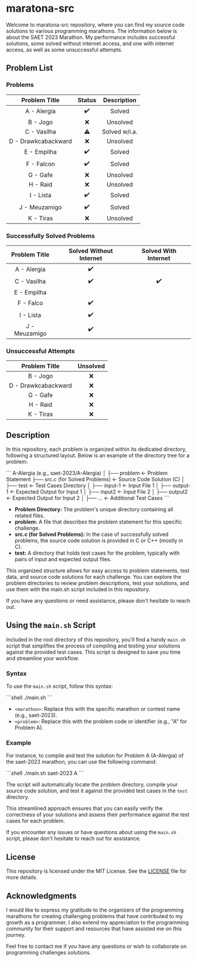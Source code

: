 # maratona-src

Welcome to maratona-src repository, where you can find my source code solutions to various programming marathons. The information below is about the SAET 2023 Marathon. My performance includes successful solutions, some solved without internet access, and one with internet access, as well as some unsuccessful attempts.

## Problem List

### Problems

| Problem Title       | Status | Description   |
|:-------------------:|:------:|:-------------:|
| A - Alergia         | ✔️      | Solved        |
| B - Jogo            | ❌     | Unsolved      |
| C - Vasilha         | ⚠️      | Solved w/i.a. |
| D - Drawkcabackward | ❌     | Unsolved      |
| E - Empilha         | ✔️      | Solved        |
| F - Falcon          | ✔️      | Solved        |
| G - Gafe            | ❌     | Unsolved      |
| H - Raid            | ❌     | Unsolved      |
| I - Lista           | ✔️      | Solved        |
| J - Meuzamigo       | ✔️      | Solved        |
| K - Tiras           | ❌     | Unsolved      |

### Successfully Solved Problems

| Problem Title | Solved Without Internet | Solved With Internet |
|:-------------:|:-----------------------:|:--------------------:|
| A - Alergia   | ✔️                       |                      |
| C - Vasilha   | ✔️                       | ✔️                    |
| E - Empilha   |                         |                      |
| F - Falco     | ✔️                       |                      |
| I - Lista     | ✔️                       |                      |
| J - Meuzamigo | ✔️                       |                      |

### Unsuccessful Attempts

| Problem Title           | Unsolved |
|:-----------------------:|:--------:|
| B - Jogo                | ❌       |
| D - Drawkcabackward     | ❌       |
| G - Gafe                | ❌       |
| H - Raid                | ❌       |
| K - Tiras               | ❌       |

## Description

In this repository, each problem is organized within its dedicated directory, following a structured layout. Below is an example of the directory tree for a problem:

\```
A-Alergia (e.g., saet-2023/A-Alergia)
│
├── problem                         <- Problem Statement
├── src.c (for Solved Problems)     <- Source Code Solution (C)
│
├── test                            <- Test Cases Directory
│   ├── input-1                     <- Input File 1
│   ├── output-1                    <- Expected Output for Input 1
│   ├── input2                      <- Input File 2
│   ├── output2                     <- Expected Output for Input 2
│   ├── ...                         <- Additional Test Cases
\```

- **Problem Directory:** The problem's unique directory containing all related files.
- **problem:** A file that describes the problem statement for this specific challenge.
- **src.c (for Solved Problems):** In the case of successfully solved problems, the source code solution is provided in C or C++ (mostly in C).
- **test:** A directory that holds test cases for the problem, typically with pairs of input and expected output files.

This organized structure allows for easy access to problem statements, test data, and source code solutions for each challenge. You can explore the problem directories to review problem descriptions, test your solutions, and use them with the main.sh script included in this repository.

If you have any questions or need assistance, please don't hesitate to reach out.

## Using the `main.sh` Script

Included in the root directory of this repository, you'll find a handy `main.sh` script that simplifies the process of compiling and testing your solutions against the provided test cases. This script is designed to save you time and streamline your workflow.

### Syntax

To use the `main.sh` script, follow this syntax:

\```shell
./main.sh <marathon> <problem>
\```

- `<marathon>`: Replace this with the specific marathon or contest name (e.g., saet-2023).
- `<problem>`: Replace this with the problem code or identifier (e.g., "A" for Problem A).

### Example

For instance, to compile and test the solution for Problem A (A-Alergia) of the saet-2023 marathon, you can use the following command:

\```shell
./main.sh saet-2023 A
\```

The script will automatically locate the problem directory, compile your source code solution, and test it against the provided test cases in the `test` directory.

This streamlined approach ensures that you can easily verify the correctness of your solutions and assess their performance against the test cases for each problem.

If you encounter any issues or have questions about using the `main.sh` script, please don't hesitate to reach out for assistance.

## License

This repository is licensed under the MIT License. See the [LICENSE](LICENSE) file for more details.

## Acknowledgments

I would like to express my gratitude to the organizers of the programming marathons for creating challenging problems that have contributed to my growth as a programmer. I also extend my appreciation to the programming community for their support and resources that have assisted me on this journey.

Feel free to contact me if you have any questions or wish to collaborate on programming challenges solutions.

